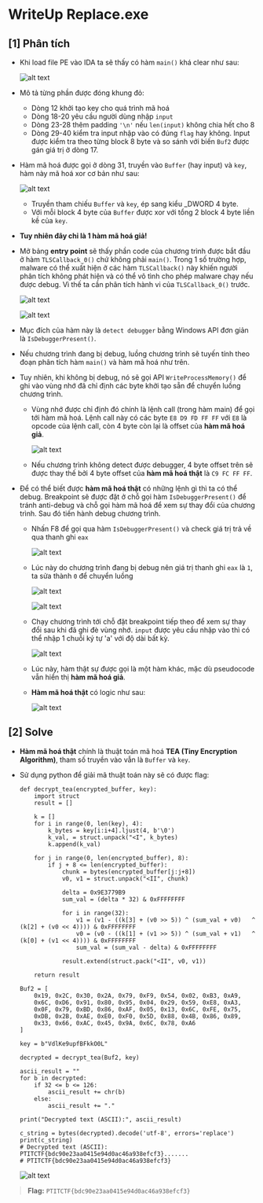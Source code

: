 # WriteUp Replace.exe
## **[1] Phân tích**
- Khi load file PE vào IDA ta sẽ thấy có hàm `main()` khá clear như sau:
  
  ![alt text](../__images__/replace_1.png)

- Mô tả từng phần được đóng khung đỏ:
  - Dòng 12 khởi tạo key cho quá trình mã hoá
  - Dòng 18-20 yêu cầu người dùng nhập `input`
  - Dòng 23-28 thêm padding `'\n'` nếu `len(input)` không chia hết cho 8
  - Dòng 29-40 kiểm tra input nhập vào có đúng `flag` hay không. Input được kiểm tra theo từng block 8 byte và so sánh với biến `Buf2` được gán giá trị ở dòng 17.
- Hàm mã hoá được gọi ở dòng 31, truyền vào `Buffer` (hay input) và `key`, hàm này mã hoá xor cơ bản như sau:
  
  ![alt text](../__images__/replace_2.png)

  - Truyền tham chiếu `Buffer` và `key`, ép sang kiểu _DWORD 4 byte.
  - Với mỗi block 4 byte của `Buffer` được xor với tổng 2 block 4 byte liền kề của `key`.
- **Tuy nhiên đây chỉ là 1 hàm mã hoá giả!**
- Mở bảng **entry point** sẽ thấy phần code của chương trình được bắt đầu ở hàm `TLSCallback_0()` chứ không phải `main()`. Trong 1 số trường hợp, malware có thể xuất hiện ở các hàm `TLSCallback()` này khiến người phân tích không phát hiện và có thể vô tình cho phép malware chạy nếu được debug. Vì thế ta cần phân tích hành vi của `TLSCallback_0()` trước.

  ![alt text](../__images__/replace_3.png)

  ![alt text](../__images__/replace_4.png)

- Mục đích của hàm này là `detect debugger` bằng Windows API đơn giản là `IsDebuggerPresent()`.
- Nếu chương trình đang bị debug, luồng chương trình sẽ tuyến tính theo đoạn phân tích hàm `main()` và hàm mã hoá như trên.
- Tuy nhiên, khi không bị debug, nó sẽ gọi API `WriteProcessMemory()` để ghi vào vùng nhớ đã chỉ định các byte khởi tạo sẵn để chuyển luồng chương trình.
  - Vùng nhớ được chỉ định đó chính là lệnh call (trong hàm main) để gọi tới hàm mã hoá. Lệnh call này có các byte `E8 D9 FD FF FF` với `E8` là opcode của lệnh call, còn 4 byte còn lại là offset của **hàm mã hoá giả**.

    ![alt text](../__images__/replace_5.png)

  - Nếu chương trình không detect được debugger, 4 byte offset trên sẽ được thay thế bởi 4 byte offset của **hàm mã hoá thật** là `C9 FC FF FF`.
- Để có thể biết được **hàm mã hoá thật** có những lệnh gì thì ta có thể debug. Breakpoint sẽ được đặt ở chỗ gọi hàm `IsDebuggerPresent()` để tránh anti-debug và chỗ gọi hàm mã hoá để xem sự thay đổi của chương trình. Sau đó tiến hành debug chương trình.
  - Nhấn F8 để gọi qua hàm `IsDebuggerPresent()` và check giá trị trả về qua thanh ghi `eax`

    ![alt text](../__images__/replace_7.png)

  - Lúc này do chương trình đang bị debug nên giá trị thanh ghi `eax` là `1`, ta sửa thành `0` để chuyển luồng

    ![alt text](../__images__/replace_8.png)

    ![alt text](../__images__/replace_9.png)

  - Chạy chương trình tới chỗ đặt breakpoint tiếp theo để xem sự thay đổi sau khi đã ghi đè vùng nhớ. `input` được yêu cầu nhập vào thì có thể nhập 1 chuỗi ký tự 'a' với độ dài bất kỳ.
    
    ![alt text](../__images__/replace_10.png)

  - Lúc này, hàm thật sự được gọi là một hàm khác, mặc dù pseudocode vẫn hiển thị **hàm mã hoá giả**.
  - **Hàm mã hoá thật** có logic như sau:
    
    ![alt text](../__images__/replace_11.png)
  
## **[2] Solve**
- **Hàm mã hoá thật** chính là thuật toán mã hoá **TEA (Tiny Encryption Algorithm)**, tham số truyền vào vẫn là `Buffer` và `key`.
- Sử dụng python để giải mã thuật toán này sẽ có được flag:
  
  ```
  def decrypt_tea(encrypted_buffer, key):
      import struct
      result = []
      
      k = []
      for i in range(0, len(key), 4):
          k_bytes = key[i:i+4].ljust(4, b'\0')
          k_val, = struct.unpack("<I", k_bytes)
          k.append(k_val)
      
      for j in range(0, len(encrypted_buffer), 8):
          if j + 8 <= len(encrypted_buffer):
              chunk = bytes(encrypted_buffer[j:j+8])
              v0, v1 = struct.unpack("<II", chunk)
              
              delta = 0x9E3779B9
              sum_val = (delta * 32) & 0xFFFFFFFF
              
              for i in range(32):
                  v1 = (v1 - ((k[3] + (v0 >> 5)) ^ (sum_val + v0)   ^ (k[2] + (v0 << 4)))) & 0xFFFFFFFF
                  v0 = (v0 - ((k[1] + (v1 >> 5)) ^ (sum_val + v1)   ^ (k[0] + (v1 << 4)))) & 0xFFFFFFFF
                  sum_val = (sum_val - delta) & 0xFFFFFFFF
              
              result.extend(struct.pack("<II", v0, v1))
      
      return result
  
  Buf2 = [
      0x19, 0x2C, 0x30, 0x2A, 0x79, 0xF9, 0x54, 0x02, 0xB3, 0xA9, 
      0x6C, 0xD6, 0x91, 0x80, 0x95, 0x04, 0x29, 0x59, 0xE8, 0xA3, 
      0x0F, 0x79, 0xBD, 0x86, 0xAF, 0x05, 0x13, 0x6C, 0xFE, 0x75, 
      0xDB, 0x2B, 0xAE, 0xE0, 0xF0, 0x5D, 0x88, 0x4B, 0x86, 0x89, 
      0x33, 0x66, 0xAC, 0x45, 0x9A, 0x6C, 0x78, 0xA6
  ]
  
  key = b"VdlKe9upfBFkkO0L"
  
  decrypted = decrypt_tea(Buf2, key)
  
  ascii_result = ""
  for b in decrypted:
      if 32 <= b <= 126:
          ascii_result += chr(b)
      else:
          ascii_result += "."
  
  print("Decrypted text (ASCII):", ascii_result)
  
  c_string = bytes(decrypted).decode('utf-8', errors='replace')
  print(c_string)
  # Decrypted text (ASCII): PTITCTF{bdc90e23aa0415e94d0ac46a938efcf3}.......
  # PTITCTF{bdc90e23aa0415e94d0ac46a938efcf3}
  ```

  ![alt text](../__images__/replace_12.png)

> **Flag:** `PTITCTF{bdc90e23aa0415e94d0ac46a938efcf3}`